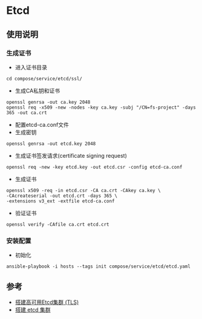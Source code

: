 # Etcd

## 使用说明

### 生成证书

- 进入证书目录
```
cd compose/service/etcd/ssl/
```
- 生成CA私钥和证书
```
openssl genrsa -out ca.key 2048
openssl req -x509 -new -nodes -key ca.key -subj "/CN=fs-project" -days 365 -out ca.crt
```
- 配置etcd-ca.conf文件
- 生成密钥
```
openssl genrsa -out etcd.key 2048
```
- 生成证书签发请求(certificate signing request)
```
openssl req -new -key etcd.key -out etcd.csr -config etcd-ca.conf
```
- 生成证书
```
openssl x509 -req -in etcd.csr -CA ca.crt -CAkey ca.key \
-CAcreateserial -out etcd.crt -days 365 \
-extensions v3_ext -extfile etcd-ca.conf
```
- 验证证书
```
openssl verify -CAfile ca.crt etcd.crt
```

### 安装配置
- 初始化
```
ansible-playbook -i hosts --tags init compose/service/etcd/etcd.yaml
```

## 参考
- [搭建高可用Etcd集群 (TLS)](https://www.jianshu.com/p/d7e53895338f)
- [搭建 etcd 集群](https://doczhcn.gitbook.io/etcd/index/index-1/clustering)
